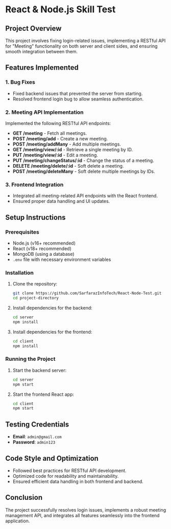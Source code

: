# React & Node.js Skill Test

## Project Overview
This project involves fixing login-related issues, implementing a RESTful API for "Meeting" functionality on both server and client sides, and ensuring smooth integration between them.

## Features Implemented
### 1. Bug Fixes
- Fixed backend issues that prevented the server from starting.
- Resolved frontend login bug to allow seamless authentication.

### 2. Meeting API Implementation
Implemented the following RESTful API endpoints:
- **GET /meeting** - Fetch all meetings.
- **POST /meeting/add** - Create a new meeting.
- **POST /meeting/addMany** - Add multiple meetings.
- **GET /meeting/view/:id** - Retrieve a single meeting by ID.
- **PUT /meeting/view/:id** - Edit a meeting.
- **PUT /meeting/changeStatus/:id** - Change the status of a meeting.
- **DELETE /meeting/delete/:id** - Soft delete a meeting.
- **POST /meeting/deleteMany** - Soft delete multiple meetings by IDs.

### 3. Frontend Integration
- Integrated all meeting-related API endpoints with the React frontend.
- Ensured proper data handling and UI updates.

## Setup Instructions
### Prerequisites
- Node.js (v16+ recommended)
- React (v18+ recommended)
- MongoDB (using a database)
- `.env` file with necessary environment variables

### Installation
1. Clone the repository:
   ```bash
   git clone https://github.com/SarfarazInfoTech/React-Node-Test.git
   cd project-directory
   ```

2. Install dependencies for the backend:
   ```bash
   cd server
   npm install
   ```

3. Install dependencies for the frontend:
   ```bash
   cd client
   npm install
   ```

### Running the Project
1. Start the backend server:
   ```bash
   cd server
   npm start
   ```
2. Start the frontend React app:
   ```bash
   cd client
   npm start
   ```

## Testing Credentials
- **Email**: `admin@gmail.com`
- **Password**: `admin123`

## Code Style and Optimization
- Followed best practices for RESTful API development.
- Optimized code for readability and maintainability.
- Ensured efficient data handling in both frontend and backend.

## Conclusion
The project successfully resolves login issues, implements a robust meeting management API, and integrates all features seamlessly into the frontend application.

